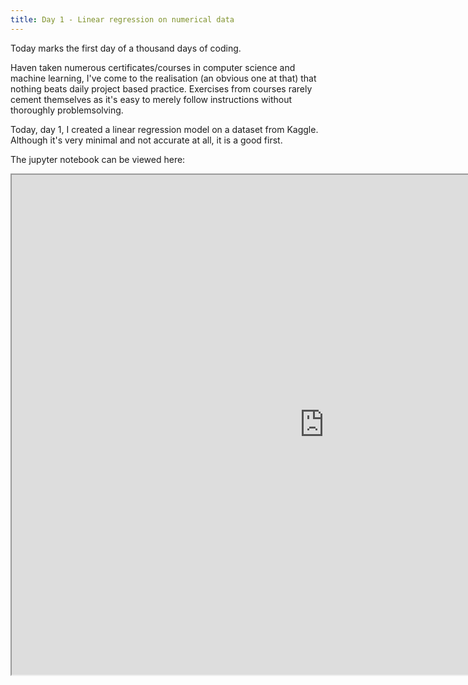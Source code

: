 ```yaml
---
title: Day 1 - Linear regression on numerical data
---
```


Today marks the first day of a thousand days of coding.

Haven taken numerous certificates/courses in computer science and machine learning, I've come to the realisation (an obvious one at that) that nothing beats daily project based practice. 
Exercises from courses rarely cement themselves as it's easy to merely follow instructions without thoroughly problemsolving.

Today, day 1, I created a linear regression model on a dataset from Kaggle.
Although it's very minimal and not accurate at all, it is a good first.


The jupyter notebook can be viewed here:
<iframe 
width=1000px
height=800px
src="https://nbviewer.org/github/Lokopu/1000daysofcoding/blob/main/daily-projects/day%201%20-%202025-06-11/day1%20-%20linear%20regression%20of%20numerical%20data.ipynb">
</iframe>